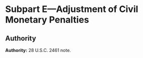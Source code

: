 # Subpart E—Adjustment of Civil Monetary Penalties

## Authority

**Authority:** 28 U.S.C. 2461 note.


